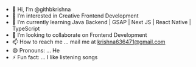 - 👋 Hi, I’m @githbkrishna
- 👀 I’m interested in Creative Frontend Development
- 🌱 I’m currently learning Java Backend | GSAP | Next JS | React Native | TypeScript
- 💞️ I’m looking to collaborate on Frontend Development
- 📫 How to reach me ... mail me at krishna636471@gmail.com
- 😄 Pronouns: ... He
- ⚡ Fun fact: ... I like listening songs

<!---
githbkrishna/githbkrishna is a ✨ special ✨ repository because its `README.md` (this file) appears on your GitHub profile.
You can click the Preview link to take a look at your changes.
--->
